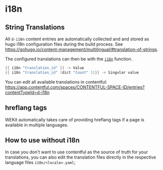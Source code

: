 # i18n

## String Translations

All `d-i18n` content entries are automatically collected and and stored as hugo i18n configuration files during the build process.
See https://gohugo.io/content-management/multilingual/#translation-of-strings.

The configured translations can then be with the [`i18n`](https://gohugo.io/functions/i18n/) function.

```go
{{ i18n "translation_id" }} -> Value
{{ i18n "translation_id" (dict "Count" 1)}} -> Singular value
```

You can edit all available translations in contentful:
https://app.contentful.com/spaces/CONTENTFUL-SPACE-ID/entries?contentTypeId=d-i18n

## hreflang tags

WEKit automatically takes care of providing hreflang tags if a page is available in multiple languages.

## How to use without i18n

In case you don't want to use contentful as the source of truth for your translations, you can also edit the translation files directly in
the respective language files `i18n/<locale>.yaml`;
